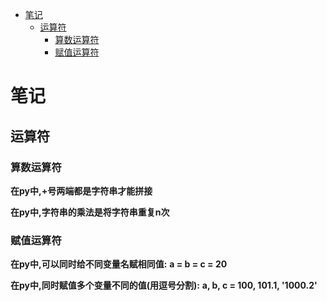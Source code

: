 <!-- TOC -->
* [笔记](#)
  * [运算符](#)
    * [算数运算符](#)
    * [赋值运算符](#)
<!-- TOC -->
# 笔记
## 运算符
### 算数运算符
  **在py中,+号两端都是字符串才能拼接**

  **在py中,字符串的乘法是将字符串重复n次**
  
### 赋值运算符
  **在py中,可以同时给不同变量名赋相同值:**
  **a = b = c = 20**
  
  **在py中,同时赋值多个变量不同的值(用逗号分割):**
  **a, b, c = 100, 101.1, '1000.2'**